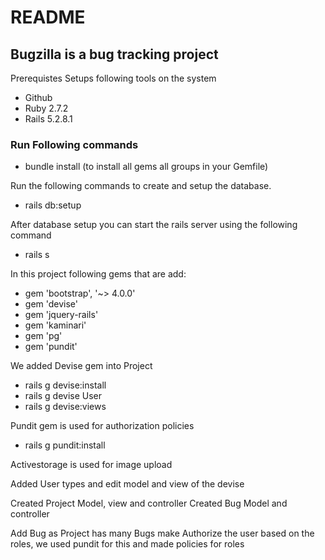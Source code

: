 # README

## Bugzilla is a bug tracking project

Prerequistes
Setups following tools on the system
* Github
* Ruby 2.7.2
* Rails 5.2.8.1

### Run Following commands

* bundle install
(to install all gems all groups in your Gemfile)

Run the following commands to create and setup the database.
* rails db:setup

After database setup you can start the rails server using the following command
* rails s

In this project following gems that are add:

* gem 'bootstrap', '~> 4.0.0'
* gem 'devise'
* gem 'jquery-rails'
* gem 'kaminari'
* gem 'pg'
* gem 'pundit'

We added Devise gem into Project
* rails g devise:install
* rails g devise User
* rails g devise:views

Pundit gem is used for authorization policies
* rails g pundit:install

Activestorage is used for image upload

Added User types and edit model and view of the devise

Created Project Model, view and controller
Created Bug Model and controller

Add Bug as Project has many Bugs make
Authorize the user based on the roles, we used pundit for this and made policies for roles
